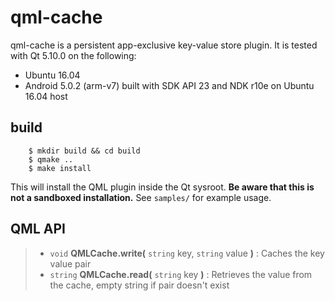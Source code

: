 qml-cache
=========

qml-cache is a persistent app-exclusive key-value store plugin. It is tested with Qt 5.10.0 on the following:

  - Ubuntu 16.04
  - Android 5.0.2 (arm-v7) built with SDK API 23 and NDK r10e on Ubuntu 16.04 host

build
-----

```
    $ mkdir build && cd build
    $ qmake ..
    $ make install
```

This will install the QML plugin inside the Qt sysroot. **Be aware that this is not a sandboxed installation.** See `samples/` for example usage.

QML API
-------

>  - `void` **QMLCache.write(** `string` key, `string` value **)** : Caches the key value pair
>  - `string` **QMLCache.read(** `string` key **)** : Retrieves the value from the cache, empty string if pair doesn't exist
